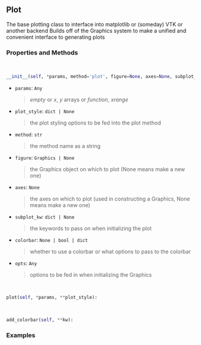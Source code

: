 ## <a id="McUtils.Plots.Plots.Plot">Plot</a>
The base plotting class to interface into matplotlib or (someday) VTK or another backend
    Builds off of the Graphics system to make a unified and convenient interface to generating plots

### Properties and Methods
<a id="McUtils.Plots.Plots.Plot.__init__">&nbsp;</a>
```python
__init__(self, *params, method='plot', figure=None, axes=None, subplot_kw=None, plot_style=None, colorbar=None, **opts): 
```

- `params`: `Any`
    >_empty_ or _x_, _y_ arrays or _function_, _xrange_
- `plot_style`: `dict | None`
    >the plot styling options to be fed into the plot method
- `method`: `str`
    >the method name as a string
- `figure`: `Graphics | None`
    >the Graphics object on which to plot (None means make a new one)
- `axes`: `None`
    >the axes on which to plot (used in constructing a Graphics, None means make a new one)
- `subplot_kw`: `dict | None`
    >the keywords to pass on when initializing the plot
- `colorbar`: `None | bool | dict`
    >whether to use a colorbar or what options to pass to the colorbar
- `opts`: `Any`
    >options to be fed in when initializing the Graphics

<a id="McUtils.Plots.Plots.Plot.plot">&nbsp;</a>
```python
plot(self, *params, **plot_style): 
```

<a id="McUtils.Plots.Plots.Plot.add_colorbar">&nbsp;</a>
```python
add_colorbar(self, **kw): 
```

### Examples
